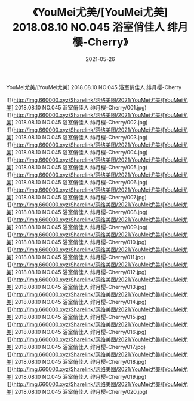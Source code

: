﻿---
layout: post
title:  《YouMei尤美/[YouMei尤美] 2018.08.10 NO.045 浴室俏佳人 绯月樱-Cherry》
date:   2021-05-26
img: http://img.660000.xyz/Sharelink/网络美图/2021/YouMei尤美/[YouMei尤美] 2018.08.10 NO.045 浴室俏佳人 绯月樱-Cherry/000.jpg
categories: [美女, 清纯, 唯美]
---

YouMei尤美/[YouMei尤美] 2018.08.10 NO.045 浴室俏佳人 绯月樱-Cherry

 ![](http://img.660000.xyz/Sharelink/网络美图/2021/YouMei尤美/[YouMei尤美] 2018.08.10 NO.045 浴室俏佳人 绯月樱-Cherry/001.jpg) <br>![](http://img.660000.xyz/Sharelink/网络美图/2021/YouMei尤美/[YouMei尤美] 2018.08.10 NO.045 浴室俏佳人 绯月樱-Cherry/002.jpg) <br>![](http://img.660000.xyz/Sharelink/网络美图/2021/YouMei尤美/[YouMei尤美] 2018.08.10 NO.045 浴室俏佳人 绯月樱-Cherry/003.jpg) <br>![](http://img.660000.xyz/Sharelink/网络美图/2021/YouMei尤美/[YouMei尤美] 2018.08.10 NO.045 浴室俏佳人 绯月樱-Cherry/004.jpg) <br>![](http://img.660000.xyz/Sharelink/网络美图/2021/YouMei尤美/[YouMei尤美] 2018.08.10 NO.045 浴室俏佳人 绯月樱-Cherry/005.jpg) <br>![](http://img.660000.xyz/Sharelink/网络美图/2021/YouMei尤美/[YouMei尤美] 2018.08.10 NO.045 浴室俏佳人 绯月樱-Cherry/006.jpg) <br>![](http://img.660000.xyz/Sharelink/网络美图/2021/YouMei尤美/[YouMei尤美] 2018.08.10 NO.045 浴室俏佳人 绯月樱-Cherry/007.jpg) <br>![](http://img.660000.xyz/Sharelink/网络美图/2021/YouMei尤美/[YouMei尤美] 2018.08.10 NO.045 浴室俏佳人 绯月樱-Cherry/008.jpg) <br>![](http://img.660000.xyz/Sharelink/网络美图/2021/YouMei尤美/[YouMei尤美] 2018.08.10 NO.045 浴室俏佳人 绯月樱-Cherry/009.jpg) <br>![](http://img.660000.xyz/Sharelink/网络美图/2021/YouMei尤美/[YouMei尤美] 2018.08.10 NO.045 浴室俏佳人 绯月樱-Cherry/010.jpg) <br>![](http://img.660000.xyz/Sharelink/网络美图/2021/YouMei尤美/[YouMei尤美] 2018.08.10 NO.045 浴室俏佳人 绯月樱-Cherry/011.jpg) <br>![](http://img.660000.xyz/Sharelink/网络美图/2021/YouMei尤美/[YouMei尤美] 2018.08.10 NO.045 浴室俏佳人 绯月樱-Cherry/012.jpg) <br>![](http://img.660000.xyz/Sharelink/网络美图/2021/YouMei尤美/[YouMei尤美] 2018.08.10 NO.045 浴室俏佳人 绯月樱-Cherry/013.jpg) <br>![](http://img.660000.xyz/Sharelink/网络美图/2021/YouMei尤美/[YouMei尤美] 2018.08.10 NO.045 浴室俏佳人 绯月樱-Cherry/014.jpg) <br>![](http://img.660000.xyz/Sharelink/网络美图/2021/YouMei尤美/[YouMei尤美] 2018.08.10 NO.045 浴室俏佳人 绯月樱-Cherry/015.jpg) <br>![](http://img.660000.xyz/Sharelink/网络美图/2021/YouMei尤美/[YouMei尤美] 2018.08.10 NO.045 浴室俏佳人 绯月樱-Cherry/016.jpg) <br>![](http://img.660000.xyz/Sharelink/网络美图/2021/YouMei尤美/[YouMei尤美] 2018.08.10 NO.045 浴室俏佳人 绯月樱-Cherry/017.jpg) <br>![](http://img.660000.xyz/Sharelink/网络美图/2021/YouMei尤美/[YouMei尤美] 2018.08.10 NO.045 浴室俏佳人 绯月樱-Cherry/018.jpg) <br>![](http://img.660000.xyz/Sharelink/网络美图/2021/YouMei尤美/[YouMei尤美] 2018.08.10 NO.045 浴室俏佳人 绯月樱-Cherry/019.jpg) <br>![](http://img.660000.xyz/Sharelink/网络美图/2021/YouMei尤美/[YouMei尤美] 2018.08.10 NO.045 浴室俏佳人 绯月樱-Cherry/020.jpg) <br>